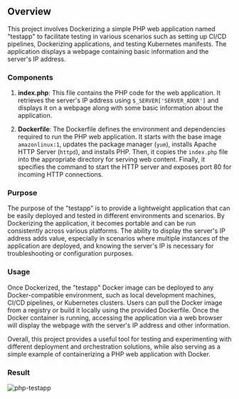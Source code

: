 ## Overview

This project involves Dockerizing a simple PHP web application named "testapp" to facilitate testing in various scenarios such as setting up CI/CD pipelines, Dockerizing applications, and testing Kubernetes manifests. The application displays a webpage containing basic information and the server's IP address.

### Components

1. **index.php**: This file contains the PHP code for the web application. It retrieves the server's IP address using `$_SERVER['SERVER_ADDR']` and displays it on a webpage along with some basic information about the application.

2. **Dockerfile**: The Dockerfile defines the environment and dependencies required to run the PHP web application. It starts with the base image `amazonlinux:1`, updates the package manager (`yum`), installs Apache HTTP Server (`httpd`), and installs PHP. Then, it copies the `index.php` file into the appropriate directory for serving web content. Finally, it specifies the command to start the HTTP server and exposes port 80 for incoming HTTP connections.

### Purpose

The purpose of the "testapp" is to provide a lightweight application that can be easily deployed and tested in different environments and scenarios. By Dockerizing the application, it becomes portable and can be run consistently across various platforms. The ability to display the server's IP address adds value, especially in scenarios where multiple instances of the application are deployed, and knowing the server's IP is necessary for troubleshooting or configuration purposes.

### Usage

Once Dockerized, the "testapp" Docker image can be deployed to any Docker-compatible environment, such as local development machines, CI/CD pipelines, or Kubernetes clusters. Users can pull the Docker image from a registry or build it locally using the provided Dockerfile. Once the Docker container is running, accessing the application via a web browser will display the webpage with the server's IP address and other information.

Overall, this project provides a useful tool for testing and experimenting with different deployment and orchestration solutions, while also serving as a simple example of containerizing a PHP web application with Docker.

### Result

![php-testapp](https://github.com/DimitryZH/docker-testapp/assets/146372946/51b28e70-3da6-4b42-b314-70adb122e45d)

